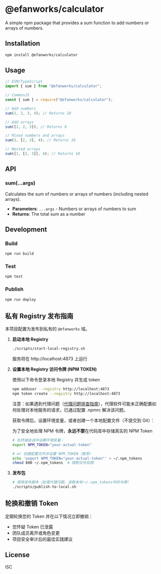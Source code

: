 # @efanworks/calculator

A simple npm package that provides a sum function to add numbers or arrays of numbers.

## Installation

```bash
npm install @efanworks/calculator
```

## Usage

```javascript
// ESM/TypeScript
import { sum } from "@efanworks/calculator";

// CommonJS
const { sum } = require("@efanworks/calculator");

// Add numbers
sum(1, 2, 3, 4); // Returns 10

// Add arrays
sum([1, 2, 3]); // Returns 6

// Mixed numbers and arrays
sum(1, [2, 3], 4); // Returns 10

// Nested arrays
sum([1, [2, 3]], 4); // Returns 10
```

## API

### sum(...args)

Calculates the sum of numbers or arrays of numbers (including nested arrays).

- **Parameters**: `...args` - Numbers or arrays of numbers to sum
- **Returns**: The total sum as a number

## Development

### Build

```bash
npm run build
```

### Test

```bash
npm test
```

### Publish

```bash
npm run deploy
```

## 私有 Registry 发布指南

本项目配置为发布到私有的 `@efanworks` 域。

1. **启动本地 Registry**

   ```bash
   ./scripts/start-local-registry.sh
   ```

   服务将在 http://localhost:4873 上运行

2. **设置本地 Registry 访问令牌 (NPM TOKEN)**

   使用以下命令登录本地 Registry 并生成 token

   ```bash
   npm adduser --registry http://localhost:4873
   npm token create --registry http://localhost:4873
   ```

   注意：如果遇到代理问题（[代理问题排查指南](./PROXY_TROUBLESHOOTING.md)），代理软件可能未正确配置如何处理对本地服务的请求，已通过配置 .npmrc 解决该问题。

   获取令牌后，设置环境变量，或者创建一个本地配置文件（不提交到 Git）：

   为了安全地处理 NPM 令牌，**永远不要**在代码库中存储真实的 NPM Token

   ```bash
   # 在终端会话中设置环境变量：
   export NPM_TOKEN="your-actual-token"

   # or 创建配置文件并设置 NPM_TOKEN（推荐）
   echo 'export NPM_TOKEN="your-actual-token"' > ~/.npm_tokens
   chmod 600 ~/.npm_tokens  # 限制文件权限
   ```

3. **发布包**

   ```bash
   # 使用发布脚本（处理代理问题、读取本地～/.npm_tokens中的令牌）
   ./scripts/publish-to-local.sh
   ```

## **轮换和撤销 Token**

定期轮换您的 Token 并在以下情况立即撤销：

- 您怀疑 Token 已泄露
- 团队成员离开或角色变更
- 项目安全审计后的最佳实践建议

## License

ISC
